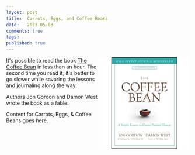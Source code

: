 ```yaml
---
layout: post
title:  Carrots, Eggs, and Coffee Beans
date:   2023-05-03
comments: true
tags: 
published: true
---
```


<img src="/images/coffee_bean.jpg" align="right" width="250" padding="10" alt="The Coffee Bean by Jon Gordon and Damon West" title="The Coffee Bean by Jon Gordon and Damon West" /> 

It's possible to read the book [The Coffee Bean](https://www.amazon.com/Coffee-Bean-Simple-Lesson-Positive-ebook/dp/B07TPS2PDZ/ref=tmm_kin_swatch_0?_encoding=UTF8&qid=1683043373&sr=8-1) in less than an hour. The second time you read it, it's better to go slower while savoring the lessons and journaling along the way.

Authors Jon Gordon and Damon West wrote the book as a fable. 

<!--more-->

Content for Carrots, Eggs, &amp; Coffee Beans goes here.
 
